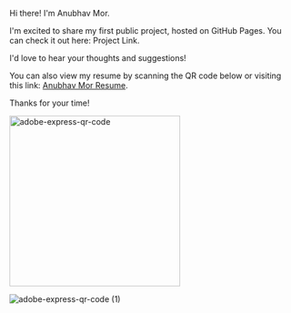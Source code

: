 Hi there! I'm Anubhav Mor.

I'm excited to share my first public project, hosted on GitHub Pages. You can check it out here: Project Link.

I'd love to hear your thoughts and suggestions!

You can also view my resume by scanning the QR code below or visiting this link: [Anubhav Mor Resume](https://anubhavmor.github.io/docs/Anubhav_Mor_Resume.pdf).

Thanks for your time!

<img src="https://github.com/user-attachments/assets/e2a7dbef-fe6d-48a4-9b18-e9033965fac7" alt="adobe-express-qr-code" width="300" height="300">

![adobe-express-qr-code (1)](https://github.com/user-attachments/assets/e2a7dbef-fe6d-48a4-9b18-e9033965fac7)
